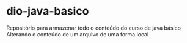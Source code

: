 # dio-java-basico
Repositório para armazenar todo o conteúdo do curso de java básico
Alterando o conteúdo de um arquivo de uma forma local